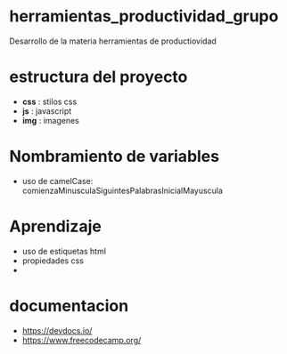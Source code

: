 # herramientas_productividad_grupo
Desarrollo de la materia herramientas de productiovidad

# estructura del proyecto

- **css** : stilos css
- **js** : javascript
- **img** : imagenes

# Nombramiento de variables 
- uso de camelCase: comienzaMinusculaSiguintesPalabrasInicialMayuscula

# Aprendizaje
- uso de estiquetas html
- propiedades css
- 

# documentacion 
- https://devdocs.io/
- https://www.freecodecamp.org/
